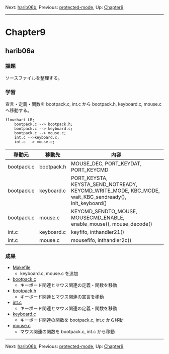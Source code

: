 Next: [harib06b](harib06b.md), Previous: [protected-mode](protected-mode.md), Up: [Chapter9](chapter9.md)

----

# Chapter9

## harib06a

### 課題

ソースファイルを整理する。

### 学習

宣言・定義・関数を bootpack.c, int.c から bootpack.h, keyboard.c, mouse.c へ移動する。

```mermaid
flowchart LR;
    bootpack.c --> bootpack.h;
    bootpack.c --> keyboard.c;
    bootpack.c --> mouse.c;
    int.c -->keyboard.c;
    int.c --> mouse.c;
```

|移動元|移動先|内容|
|------|------|----|
|bootpack.c|bootpack.h|MOUSE\_DEC, PORT\_KEYDAT, PORT\_KEYCMD|
|bootpack.c|keyboard.c|PORT\_KEYSTA, KEYSTA\_SEND\_NOTREADY, KEYCMD\_WRITE\_MODE, KBC\_MODE, wait\_KBC\_sendready(), init\_keyboard()|
|bootpack.c|mouse.c|KEYCMD\_SENDTO\_MOUSE, MOUSECMD\_ENABLE, enable\_mouse(), mouse\_decode()|
|int.c|keyboard.c|keyfifo, inthandler21()|
|int.c|mouse.c|mousefifo, inthandler2c()|

### 成果

- [Makefile](/Makefile)
    - keyboard.c, mouse.c を追加
- [bootpack.c](/bootpack.c)
    - キーボード関連とマウス関連の定義・関数を移動
- [bootpack.h](/bootpack.h)
    - キーボード関連とマウス関連の宣言を移動
- [int.c](/int.c)
    - キーボード関連とマウス関連の定義・関数を移動
- [keyboard.c](/keyboard.c)
    - キーボード関連の関数を bootpack.c, int.c から移動
- [mouse.c](/mouse.c)
    - マウス関連の関数を bootpack.c, int.c から移動

----

Next: [harib06b](harib06b.md), Previous: [protected-mode](protected-mode.md), Up: [Chapter9](chapter9.md)

